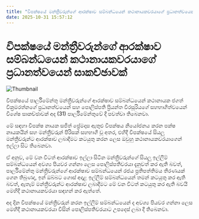 ```yaml
---
title: "විපක්ෂයේ මන්ත්‍රීවරුන්ගේ ආරක්ෂාව සම්බන්ධයෙන් කථානායකවරයාගේ ප්‍රධානත්වයෙන් සාකච්ඡාවක්"
date: 2025-10-31 15:57:12
---
```


# විපක්ෂයේ මන්ත්‍රීවරුන්ගේ ආරක්ෂාව සම්බන්ධයෙන් කථානායකවරයාගේ ප්‍රධානත්වයෙන් සාකච්ඡාවක්

![Thumbnail](https://helakuru.sgp1.cdn.digitaloceanspaces.com/esana/images/lib/priyantha-mno.jpg)

විපක්ෂයේ පාර්ලිමේන්තු මන්ත්‍රීවරුන්ගේ ආරක්ෂාව සම්බන්ධයෙන් කථානායක ජගත් වික්‍රමරත්නගේ ප්‍රධානත්වයෙන් සහ පොලිස්පති ප්‍රියන්ත වීරසූරියගේ සහභාගිත්වයෙන් විශේෂ සාකච්ඡාවක් අද (31) පාර්ලිමේන්තුවේ දී පවත්වා තිබෙනවා.

මේ සඳහා විපක්ෂ නායක සජිත් ප්‍රේමදාස ඇතුළු විපක්ෂය නියෝජනය කරන පක්ෂ නායකයින් සහ මන්ත්‍රීවරුන් පිරිසක් සහභාගි වූ අතර, එහිදී විපක්ෂයේ සියලු මන්ත්‍රීවරුන්ට ආරක්ෂාව ලබාදීමට කටයුතු කරන ලෙස ඔවුහු කථානායකවරයාගෙන් ඉල්ලා සිට තිබෙනවා.

ඒ අනුව, මේ වන විටත් ආරක්ෂාව ඉල්ලා සිටින මන්ත්‍රීවරුන්ගේ සියලු ඉල්ලීම් සම්බන්ධයෙන් අවශ්‍ය පියවර ගන්නා ලෙස පොලිස්පතිවරයා දැනුවත් කර ඇති බවත්, පාර්ලිමේන්තු මන්ත්‍රීවරුන්ගේ ආරක්ෂාව සම්බන්ධයෙන් රජය ප්‍රතිපත්තිමය තීරණයක් ගෙන තිබුණද, ඉන් ඔබ්බට ගොස් අදාළ ඉල්ලීම් සම්බන්ධයෙන් තමන් කටයුතු කර ඇති බවත්, ඇතැම් මන්ත්‍රීවරුන්ට ආරක්ෂාව ලබාදීමට මේ වන විටත් කටයුතු කර ඇති බවයි මෙහිදී කථානායකවරයා සඳහන් කර ඇත්තේ.

අද දින විපක්ෂයේ මන්ත්‍රීවරුන් කරන ඉල්ලීම් සම්බන්ධයෙන් ද අවශ්‍ය පියවර ගන්නා ලෙස මෙහිදී කථානායකවරයා විසින් පොලිස්පතිවරයාට උපදෙස් ලබා දී තිබෙනවා.

